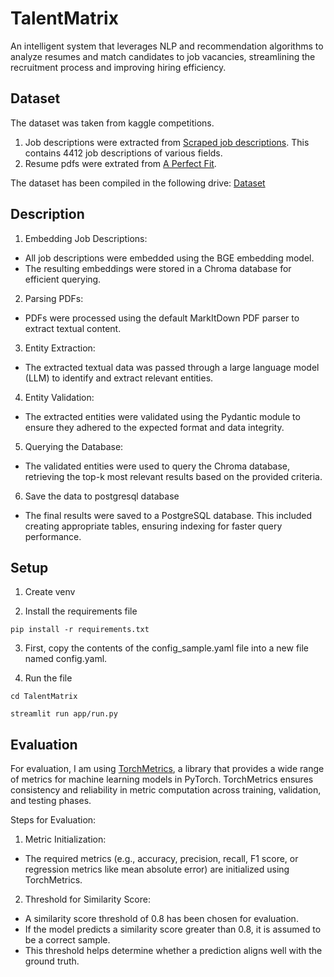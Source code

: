 # TalentMatrix

An intelligent system that leverages NLP and recommendation algorithms to analyze resumes and match candidates to job vacancies, streamlining the recruitment process and improving hiring efficiency.


## Dataset
The dataset was taken from kaggle competitions. 
1. Job descriptions were extracted from [Scraped job descriptions](https://www.kaggle.com/datasets/marcocavaco/scraped-job-descriptions?resource=download). This contains 4412 job descriptions of various fields.
2. Resume pdfs were extrated from [A Perfect Fit](https://www.kaggle.com/datasets/mukund23/a-perfect-fit).

The dataset has been compiled in the following drive:
[Dataset](https://drive.google.com/drive/folders/1r9C3WWqdnq67fh3Ez-Lj-mJiNkZsR4FW?usp=drive_link)


## Description

1. Embedding Job Descriptions:

- All job descriptions were embedded using the BGE embedding model.
- The resulting embeddings were stored in a Chroma database for efficient querying.

2. Parsing PDFs:

- PDFs were processed using the default MarkItDown PDF parser to extract textual content.

3. Entity Extraction:

- The extracted textual data was passed through a large language model (LLM) to identify and extract relevant entities.

4. Entity Validation:

- The extracted entities were validated using the Pydantic module to ensure they adhered to the expected format and data integrity.

5. Querying the Database:

- The validated entities were used to query the Chroma database, retrieving the top-k most relevant results based on the provided criteria.

6. Save the data to postgresql database

- The final results were saved to a PostgreSQL database. This included creating appropriate tables, ensuring indexing for faster query performance.


## Setup
1. Create venv

2. Install the requirements file

`pip install -r requirements.txt`

3. First, copy the contents of the config_sample.yaml file into a new file named config.yaml.

4. Run the file

`cd TalentMatrix`

`streamlit run app/run.py`

## Evaluation 
For evaluation, I am using [TorchMetrics](https://lightning.ai/docs/torchmetrics/stable/), a library that provides a wide range of metrics for machine learning models in PyTorch. TorchMetrics ensures consistency and reliability in metric computation across training, validation, and testing phases.

Steps for Evaluation:

1. Metric Initialization:

- The required metrics (e.g., accuracy, precision, recall, F1 score, or regression metrics like mean absolute error) are initialized using TorchMetrics.

2. Threshold for Similarity Score:

- A similarity score threshold of 0.8 has been chosen for evaluation.
- If the model predicts a similarity score greater than 0.8, it is assumed to be a correct sample.
- This threshold helps determine whether a prediction aligns well with the ground truth.

